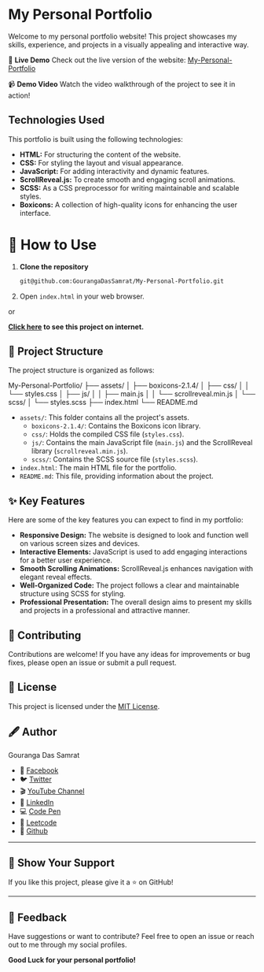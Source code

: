 # My Personal Portfolio

Welcome to my personal portfolio website! This project showcases my skills, experience, and projects in a visually appealing and interactive way.

🌟 **Live Demo**
Check out the live version of the website: [My-Personal-Portfolio](https://gourangadas.netlify.app/)

📹 **Demo Video**
Watch the video walkthrough of the project to see it in action!

## Technologies Used

This portfolio is built using the following technologies:

- **HTML:** For structuring the content of the website.
- **CSS:** For styling the layout and visual appearance.
- **JavaScript:** For adding interactivity and dynamic features.
- **ScrollReveal.js:** To create smooth and engaging scroll animations.
- **SCSS:** As a CSS preprocessor for writing maintainable and scalable styles.
- **Boxicons:** A collection of high-quality icons for enhancing the user interface.

# 🚀 How to Use

1. **Clone the repository**
   ```bash
   git@github.com:GourangaDasSamrat/My-Personal-Portfolio.git

   ```
2. Open `index.html` in your web browser.

or

**[Click here](https://gourangadas.netlify.app/) to see this project on internet.**

## 📁 Project Structure

The project structure is organized as follows:

My-Personal-Portfolio/
├── assets/
│ ├── boxicons-2.1.4/
│ ├── css/
│ │ └── styles.css
│ ├── js/
│ │ ├── main.js
│ │ └── scrollreveal.min.js
│ └── scss/
│ └── styles.scss
├── index.html
└── README.md

- `assets/`: This folder contains all the project's assets.
  - `boxicons-2.1.4/`: Contains the Boxicons icon library.
  - `css/`: Holds the compiled CSS file (`styles.css`).
  - `js/`: Contains the main JavaScript file (`main.js`) and the ScrollReveal library (`scrollreveal.min.js`).
  - `scss/`: Contains the SCSS source file (`styles.scss`).
- `index.html`: The main HTML file for the portfolio.
- `README.md`: This file, providing information about the project.

## ✨ Key Features

Here are some of the key features you can expect to find in my portfolio:

- **Responsive Design:** The website is designed to look and function well on various screen sizes and devices.
- **Interactive Elements:** JavaScript is used to add engaging interactions for a better user experience.
- **Smooth Scrolling Animations:** ScrollReveal.js enhances navigation with elegant reveal effects.
- **Well-Organized Code:** The project follows a clear and maintainable structure using SCSS for styling.
- **Professional Presentation:** The overall design aims to present my skills and projects in a professional and attractive manner.

## 👏 Contributing

Contributions are welcome! If you have any ideas for improvements or bug fixes, please open an issue or submit a pull request.

## 📰 License

This project is licensed under the [MIT License](https://opensource.org/licenses/MIT).

## 🖋️ Author

Gouranga Das Samrat

- 📘 [Facebook](https://www.facebook.com/gourangadassamrat)
- 🐦 [Twitter](https://x.com/gouranga_khulna)
- 🎬 [YouTube Channel](https://www.youtube.com/@GourangaDasSamrat)
- 💼 [LinkedIn](https://linkedin.com/in/gouranga-das-samrat)
- 💻 [Code Pen](https://codepen.io/gouranga-das-samrat)
- 🚀 [Leetcode](https://leetcode.com/u/cqq98g0hw0/)
- 🐙 [Github](https://github.com/GourangaDasSamrat)

---

## 🌟 Show Your Support

If you like this project, please give it a ⭐ on GitHub!

---

## 📢 Feedback

Have suggestions or want to contribute? Feel free to open an issue or reach out to me through my social profiles.

**Good Luck for your personal portfolio!**
